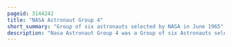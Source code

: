 ```yaml
---
pageid: 3144242
title: "NASA Astronaut Group 4"
short_summary: "Group of six astronauts selected by NASA in June 1965"
description: "Nasa Astronaut Group 4 was a Group of six Astronauts selected by Nasa in June 1965. While the Astronauts of the first two Groups were required to have an undergraduate Degree or the professional Equivalent in Engineering or the Sciences they were chosen for their Experience as Test Pilots. Test Pilot Experience was waived as a Requirement for the third Group, and military Jet Fighter Aircraft Experience could be substituted. Group 4 was the first chosen on the basis of research and academic experience, with NASA providing pilot training as necessary. The national Academy of Sciences conducted an initial Screen of Applicants."
---
```

